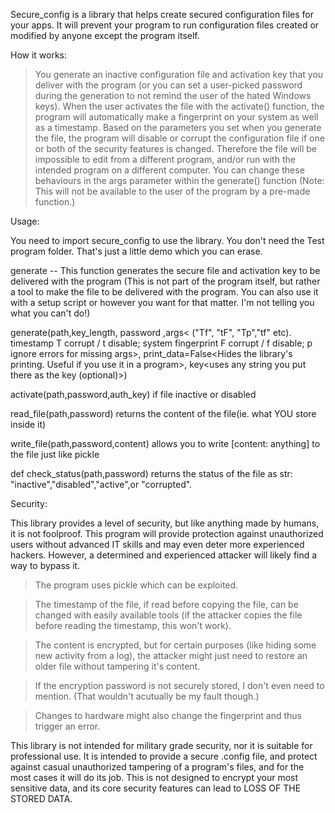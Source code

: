 Secure_config is a library that helps create secured configuration files for your apps. It 
will prevent your program to run configuration files created or modified by 
anyone except the program itself. 

How it works:
> You generate an inactive configuration file and activation key that you deliver with the program (or you can 
    set a user-picked password during the generation to not remind the user of the hated Windows keys). 
> When the user activates the file with the activate() function, the program will automatically 
make a fingerprint on your system as well as a timestamp. 
> Based on the parameters you set when you generate the file, the program will disable or corrupt 
the configuration file if one or both of the security features is changed. 
> Therefore the file will be impossible to edit from a different program, and/or run with the intended program
on a different computer. You can change these behaviours in the args parameter within the generate() function
(Note: This will not be available to the user of the program by a pre-made function.)

Usage:

You need to import secure_config to use the library. You don't need the Test program folder. That's just a little demo which you can erase.


generate -- This  function generates the secure file and activation key to be delivered with the program (This is not part of the program itself, but rather a tool to make the file to be delivered with the program. You can also use it with a setup script or however you want for that matter. I'm not telling you what you can't do!)

generate(path,key_length, password <to be embeded in the program>,args< ("Tf", "tF", "Tp","tf" etc). timestamp T corrupt / t disable; system fingerprint F corrupt / f disable; p ignore errors for missing args>,
       print_data=False<Hides the library's printing. Useful if you use it in a program>, key<uses any string you put there as the key (optional)>)

activate(path,password,auth_key) if file inactive or disabled

read_file(path,password) returns the content of the file(ie. what YOU store inside it)

write_file(path,password,content) allows you to write [content: anything] to the file just like pickle

def check_status(path,password) returns the status of the file as str: "inactive","disabled","active",or "corrupted".

Security:

This library provides a level of security, but like anything made by humans, it is not foolproof. This program will provide protection against unauthorized users without advanced IT skills and may even deter more experienced hackers. However, a determined and experienced attacker will likely find a way to bypass it.

> The program uses pickle which can be exploited.

> The timestamp of the file, if read before copying the file, can be changed with easily available tools (if the attacker copies the file before reading the timestamp, this won't work).

> The content is encrypted, but for certain purposes (like hiding some new activity from a log), the attacker might just need to restore an older file without tampering it's content. 

> If the encryption password is not securely stored, I don't even need to mention. (That wouldn't acutually be my fault though.)

> Changes to hardware might also change the fingerprint and thus trigger an error.

This library is not intended for military grade security, nor it is suitable for professional use. It is intended to provide a secure .config file, and protect against casual unauthorized tampering of a program's files, and for the most cases it will do its job. This is not designed to encrypt your most sensitive data, and its core security features can lead to LOSS OF THE STORED DATA. 




